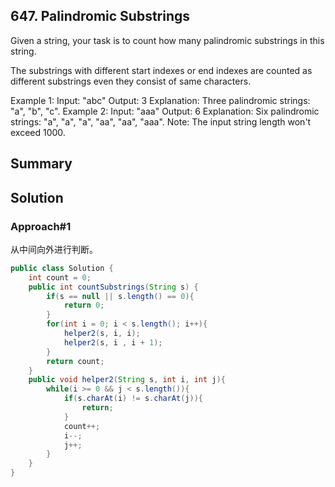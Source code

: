 ## 647. Palindromic Substrings
Given a string, your task is to count how many palindromic substrings in this string.

The substrings with different start indexes or end indexes are counted as different substrings even they consist of same characters.

Example 1:
Input: "abc"
Output: 3
Explanation: Three palindromic strings: "a", "b", "c".
Example 2:
Input: "aaa"
Output: 6
Explanation: Six palindromic strings: "a", "a", "a", "aa", "aa", "aaa".
Note:
The input string length won't exceed 1000.
## Summary

## Solution

### Approach#1
从中间向外进行判断。

```java
public class Solution {
    int count = 0;
    public int countSubstrings(String s) {
        if(s == null || s.length() == 0){
            return 0;
        }
        for(int i = 0; i < s.length(); i++){
            helper2(s, i, i);
            helper2(s, i , i + 1);
        }
        return count;
    }
    public void helper2(String s, int i, int j){
        while(i >= 0 && j < s.length()){
            if(s.charAt(i) != s.charAt(j)){
                return;
            }
            count++;
            i--;
            j++;
        }
    }
}
```
